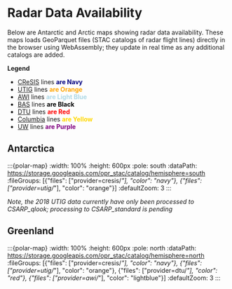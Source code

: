 # Radar Data Availability

Below are Antarctic and Arctic maps showing radar data availability. These maps loads GeoParquet files (STAC catalogs of radar flight lines) directly in the browser using WebAssembly; they update in real time as any additional catalogs are added.

**Legend**
  - [CReSIS](https://cresis.ku.edu/) lines <span style="color: navy; font-weight: bold;">are Navy</span>
  - [UTIG](https://ig.utexas.edu/) lines <span style="color: orange; font-weight: bold;">are Orange</span>
  - [AWI](https://www.awi.de/en/science/geosciences/glaciology/tools/radar.html) lines <span style="color: lightblue; font-weight: bold;">are Light Blue</span>
  - [BAS](https://www.bas.ac.uk/polar-operations/sites-and-facilities/facility/phase-sensitive-radar-apres/) lines <span style="color: black; font-weight: bold;">are Black</span>
  - [DTU](https://www.space.dtu.dk/english/research-divisions/microwaves-and-remote-sensing/research-areas/radar-systems) lines <span style="color: red; font-weight: bold;">are Red</span>
  - [Columbia](https://lamont.columbia.edu/research-divisions/marine-polar-geophysics) lines <span style="color: gold; font-weight: bold;">are Yellow</span>
  - [UW](https://environment.uw.edu/news/2020/02/new-radar-technology-sheds-light-on-never-before-seen-antarctic-landscape/) lines <span style="color: purple; font-weight: bold;">are Purple</span>

## Antarctica

:::{polar-map}
:width: 100%
:height: 600px
:pole: south
:dataPath: https://storage.googleapis.com/opr_stac/catalog/hemisphere=south
:fileGroups: [{"files": ["provider=cresis/*"], "color": "navy"}, {"files": ["provider=utig/*"], "color": "orange"}]
:defaultZoom: 3
:::

*Note, the 2018 UTIG data currently have only been processed to CSARP_qlook; processing to CSARP_standard is pending*

## Greenland

:::{polar-map}
:width: 100%
:height: 600px
:pole: north
:dataPath: https://storage.googleapis.com/opr_stac/catalog/hemisphere=north
:fileGroups: [{"files": ["provider=cresis/*"], "color": "navy"}, {"files": ["provider=utig/*"], "color": "orange"}, {"files": ["provider=dtu/*"], "color": "red"}, {"files": ["provider=awi/*"], "color": "lightblue"}]
:defaultZoom: 3
:::

